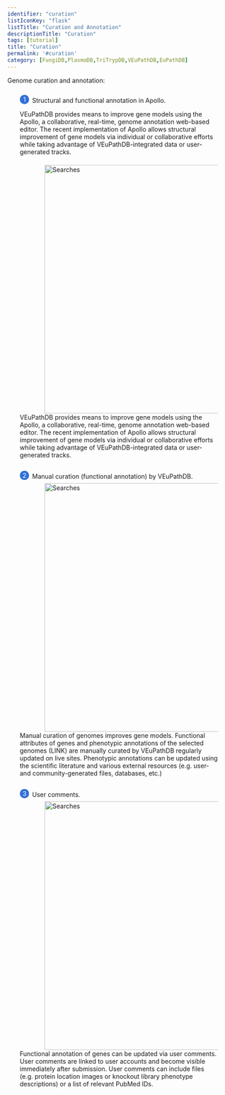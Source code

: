 ```yaml
---
identifier: "curation"
listIconKey: "flask"
listTitle: "Curation and Annotation"
descriptionTitle: "Curation"
tags: [tutorial]
title: "Curation"
permalink: '#curation'
category: [FungiDB,PlasmoDB,TriTrypDB,VEuPathDB,EuPathDB]
---
```

<style>
  .phenotype-resources-feature {
    margin: auto;
  }
  .phenotype-resources-feature--panels {
    display: flex;
    flex-wrap: wrap;
    align-items: flex-start;
    counter-reset: panel;
  }
  .phenotype-resources-feature--panels > * {
    overflow: hidden;
    margin: 0 2em;
  }
  .phenotype-resources-feature--panels > * > div {
    margin-top: 1em;
    margin-left: 2em;
    position: relative;
  }
  .phenotype-resources-feature--panels > * img {
    margin-left: 2em;
  }
  .phenotype-resources-feature--panels > * > div:before {
    counter-increment: panel;
    content: counter(panel);
    background: #3171d8;
    border-radius: 1em;
    height: 1.5em;
    width: 1.5em;
    display: inline-flex;
    justify-content: center;
    align-items: center;
    margin-right: .5em;
    color: white;
    position: absolute;
    left: -2em;
    top: -0.25em;
  }
  #topright {
    text-align: right;
  }
</style>

<div class="phenotype-resources-feature">
<p class="card-text">Genome curation and annotation:</p>

<div class="phenotype-resources-feature--panels">
  <div>
    <div> Structural and functional annotation in Apollo.
	</div>
<p> VEuPathDB provides means to improve gene models using the Apollo,  a collaborative, real-time, genome annotation web-based editor. The recent implementation of Apollo allows structural improvement of gene models via individual or collaborative efforts while taking advantage of VEuPathDB-integrated data or user-generated tracks.</p>
      <img style="width: 40em; margin-top: .5em; margin-left: 4em;" src="{{ "/assets/images/resources_tools/phenotypegenepage.png" | absolute_url }}" alt="Searches"/><br>
  </div>
	
<p> VEuPathDB provides means to improve gene models using the Apollo,  a collaborative, real-time, genome annotation web-based editor. The recent implementation of Apollo allows structural improvement of gene models via individual or collaborative efforts while taking advantage of VEuPathDB-integrated data or user-generated tracks.</p>
<br/>

  <div>
    <div> Manual curation (functional annotation) by VEuPathDB.
	</div>
      <img style="width: 40em; margin-top: .5em; margin-left: 4em;" src="{{ "/assets/images/resources_tools/phenotypesearch.png" | absolute_url }}" alt="Searches"/><br>
  </div>
  <p> Manual curation of genomes improves gene models. Functional attributes of genes and phenotypic annotations of the selected genomes (LINK) are manually curated by VEuPathDB regularly updated on live sites. Phenotypic annotations can be updated using the scientific literature and various external resources (e.g. user- and community-generated files, databases, etc.) </p>
 <br/>

  <div>
    <div>User comments. </div>
      <img style="width: 40em; margin-top: .5em; margin-left: 4em;" src="{{ "/assets/images/resources_tools/phenotyperesult.png" | absolute_url }}" alt="Searches"/>
  </div>
  
  <p> Functional annotation of genes can be updated via user comments. User comments are linked to user accounts and become visible immediately after submission. User comments can include files (e.g. protein location images or knockout library phenotype descriptions) or a list of relevant PubMed IDs.  </p>
</div>
